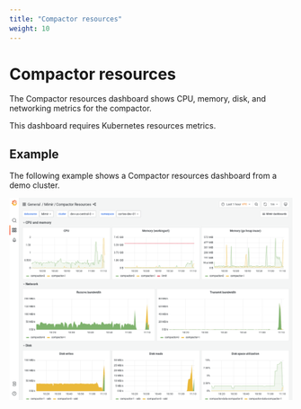 ```yaml
---
title: "Compactor resources"
weight: 10
---
```


# Compactor resources

The Compactor resources dashboard shows CPU, memory, disk, and networking metrics for the compactor.

This dashboard requires Kubernetes resources metrics.

## Example

The following example shows a Compactor resources dashboard from a demo cluster.

![Grafana Mimir compactor resources dashboard](../../../images/dashboards/mimir-compactor-resources.png)
